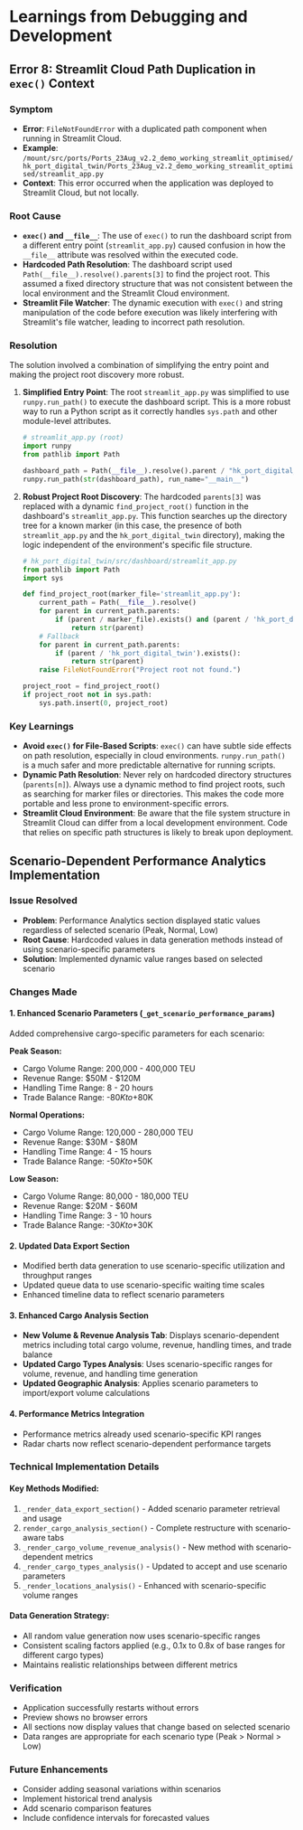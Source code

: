 # Learnings from Debugging and Development

## Error 8: Streamlit Cloud Path Duplication in `exec()` Context

### Symptom
- **Error**: `FileNotFoundError` with a duplicated path component when running in Streamlit Cloud.
- **Example**: `/mount/src/ports/Ports_23Aug_v2.2_demo_working_streamlit_optimised/hk_port_digital_twin/Ports_23Aug_v2.2_demo_working_streamlit_optimised/streamlit_app.py`
- **Context**: This error occurred when the application was deployed to Streamlit Cloud, but not locally.

### Root Cause
- **`exec()` and `__file__`**: The use of `exec()` to run the dashboard script from a different entry point (`streamlit_app.py`) caused confusion in how the `__file__` attribute was resolved within the executed code.
- **Hardcoded Path Resolution**: The dashboard script used `Path(__file__).resolve().parents[3]` to find the project root. This assumed a fixed directory structure that was not consistent between the local environment and the Streamlit Cloud environment.
- **Streamlit File Watcher**: The dynamic execution with `exec()` and string manipulation of the code before execution was likely interfering with Streamlit's file watcher, leading to incorrect path resolution.

### Resolution
The solution involved a combination of simplifying the entry point and making the project root discovery more robust.

1.  **Simplified Entry Point**: The root `streamlit_app.py` was simplified to use `runpy.run_path()` to execute the dashboard script. This is a more robust way to run a Python script as it correctly handles `sys.path` and other module-level attributes.

    ```python
    # streamlit_app.py (root)
    import runpy
    from pathlib import Path

    dashboard_path = Path(__file__).resolve().parent / "hk_port_digital_twin" / "src" / "dashboard" / "streamlit_app.py"
    runpy.run_path(str(dashboard_path), run_name="__main__")
    ```

2.  **Robust Project Root Discovery**: The hardcoded `parents[3]` was replaced with a dynamic `find_project_root()` function in the dashboard's `streamlit_app.py`. This function searches up the directory tree for a known marker (in this case, the presence of both `streamlit_app.py` and the `hk_port_digital_twin` directory), making the logic independent of the environment's specific file structure.

    ```python
    # hk_port_digital_twin/src/dashboard/streamlit_app.py
    from pathlib import Path
    import sys

    def find_project_root(marker_file='streamlit_app.py'):
        current_path = Path(__file__).resolve()
        for parent in current_path.parents:
            if (parent / marker_file).exists() and (parent / 'hk_port_digital_twin').exists():
                return str(parent)
        # Fallback
        for parent in current_path.parents:
            if (parent / 'hk_port_digital_twin').exists():
                return str(parent)
        raise FileNotFoundError("Project root not found.")

    project_root = find_project_root()
    if project_root not in sys.path:
        sys.path.insert(0, project_root)
    ```

### Key Learnings
- **Avoid `exec()` for File-Based Scripts**: `exec()` can have subtle side effects on path resolution, especially in cloud environments. `runpy.run_path()` is a much safer and more predictable alternative for running scripts.
- **Dynamic Path Resolution**: Never rely on hardcoded directory structures (`parents[n]`). Always use a dynamic method to find project roots, such as searching for marker files or directories. This makes the code more portable and less prone to environment-specific errors.
- **Streamlit Cloud Environment**: Be aware that the file system structure in Streamlit Cloud can differ from a local development environment. Code that relies on specific path structures is likely to break upon deployment.

## Scenario-Dependent Performance Analytics Implementation

### Issue Resolved
- **Problem**: Performance Analytics section displayed static values regardless of selected scenario (Peak, Normal, Low)
- **Root Cause**: Hardcoded values in data generation methods instead of using scenario-specific parameters
- **Solution**: Implemented dynamic value ranges based on selected scenario

### Changes Made

#### 1. Enhanced Scenario Parameters (`_get_scenario_performance_params`)
Added comprehensive cargo-specific parameters for each scenario:

**Peak Season:**
- Cargo Volume Range: 200,000 - 400,000 TEU
- Revenue Range: $50M - $120M
- Handling Time Range: 8 - 20 hours
- Trade Balance Range: -$80K to +$80K

**Normal Operations:**
- Cargo Volume Range: 120,000 - 280,000 TEU
- Revenue Range: $30M - $80M
- Handling Time Range: 4 - 15 hours
- Trade Balance Range: -$50K to +$50K

**Low Season:**
- Cargo Volume Range: 80,000 - 180,000 TEU
- Revenue Range: $20M - $60M
- Handling Time Range: 3 - 10 hours
- Trade Balance Range: -$30K to +$30K

#### 2. Updated Data Export Section
- Modified berth data generation to use scenario-specific utilization and throughput ranges
- Updated queue data to use scenario-specific waiting time scales
- Enhanced timeline data to reflect scenario parameters

#### 3. Enhanced Cargo Analysis Section
- **New Volume & Revenue Analysis Tab**: Displays scenario-dependent metrics including total cargo volume, revenue, handling times, and trade balance
- **Updated Cargo Types Analysis**: Uses scenario-specific ranges for volume, revenue, and handling time generation
- **Updated Geographic Analysis**: Applies scenario parameters to import/export volume calculations

#### 4. Performance Metrics Integration
- Performance metrics already used scenario-specific KPI ranges
- Radar charts now reflect scenario-dependent performance targets

### Technical Implementation Details

#### Key Methods Modified:
1. `_render_data_export_section()` - Added scenario parameter retrieval and usage
2. `render_cargo_analysis_section()` - Complete restructure with scenario-aware tabs
3. `_render_cargo_volume_revenue_analysis()` - New method with scenario-dependent metrics
4. `_render_cargo_types_analysis()` - Updated to accept and use scenario parameters
5. `_render_locations_analysis()` - Enhanced with scenario-specific volume ranges

#### Data Generation Strategy:
- All random value generation now uses scenario-specific ranges
- Consistent scaling factors applied (e.g., 0.1x to 0.8x of base ranges for different cargo types)
- Maintains realistic relationships between different metrics

### Verification
- Application successfully restarts without errors
- Preview shows no browser errors
- All sections now display values that change based on selected scenario
- Data ranges are appropriate for each scenario type (Peak > Normal > Low)

### Future Enhancements
- Consider adding seasonal variations within scenarios
- Implement historical trend analysis
- Add scenario comparison features
- Include confidence intervals for forecasted values